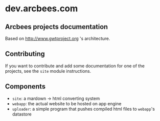 # dev.arcbees.com
## Arcbees projects documentation

Based on http://www.gwtproject.org 's architecture.

## Contributing
If you want to contribute and add some documentation for one of the projects, see the `site` module instructions.

## Components

* `site`: a mardown -> html converting system
* `webapp`: the actual website to be hosted on app engine
* `uploader`: a simple program that pushes compiled html files to `webapp`'s datastore